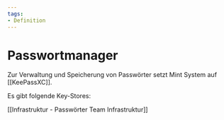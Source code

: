 ```yaml
---
tags:
- Definition
---
```

# Passwortmanager

Zur Verwaltung und Speicherung von Passwörter setzt Mint System auf [[KeePassXC]].

Es gibt folgende Key-Stores:

[[Infrastruktur - Passwörter Team Infrastruktur]]